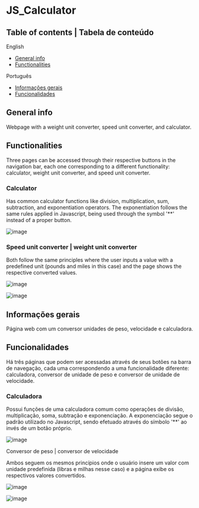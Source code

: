 # JS_Calculator

## Table of contents | Tabela de conteúdo

English

* [General info](#general-info)
* [Functionalities](#functionalities)

Português

* [Informações gerais](#informações-gerais)
* [Funcionalidades](#funcionalidades)

## General info

Webpage with a weight unit converter, speed unit converter, and calculator.

## Functionalities

Three pages can be accessed through their respective buttons in the navigation bar, each one corresponding to a 
different functionality: calculator, weight unit converter, and speed unit converter.

### Calculator

Has common calculator functions like division, multiplication, sum, subtraction, and exponentiation operators.
The exponentiation follows the same rules applied in Javascript, being used through the symbol '**' instead of a
proper button.

![image](https://user-images.githubusercontent.com/56042071/184146768-e6cc8ee8-f583-450d-a160-1fad1e7405b2.png)

### Speed unit converter | weight unit converter

Both follow the same principles where the user inputs a value with a predefined unit (pounds and miles in this case) and the page
shows the respective converted values.

![image](https://user-images.githubusercontent.com/56042071/184147672-6931f9c4-4fd9-4575-9af5-466910edb7b6.png)

![image](https://user-images.githubusercontent.com/56042071/184148046-a11b0963-2412-47c9-97b1-e32bef3cb6f0.png)

## Informações gerais

Página web com um conversor unidades de peso, velocidade e calculadora.

## Funcionalidades

Há três páginas que podem ser acessadas através de seus botões na barra de navegação, cada uma correspondendo 
a uma funcionalidade diferente: calculadora, conversor de unidade de peso e conversor de unidade de velocidade.

### Calculadora

Possui funções de uma calculadora comum como operações de divisão, multiplicação, soma, subtração e exponenciação.
A exponenciação segue o padrão utilizado no Javascript, sendo efetuado através do símbolo '**' ao invés de um botão 
próprio.

![image](https://user-images.githubusercontent.com/56042071/184146768-e6cc8ee8-f583-450d-a160-1fad1e7405b2.png)

Conversor de peso | conversor de velocidade

Ambos seguem os mesmos princípios onde o usuário insere um valor com unidade predefinida (libras e milhas nesse caso) e a página exibe
os respectivos valores convertidos.

![image](https://user-images.githubusercontent.com/56042071/184147672-6931f9c4-4fd9-4575-9af5-466910edb7b6.png)

![image](https://user-images.githubusercontent.com/56042071/184148046-a11b0963-2412-47c9-97b1-e32bef3cb6f0.png)

